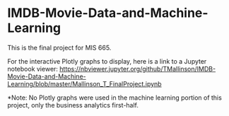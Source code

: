 # IMDB-Movie-Data-and-Machine-Learning

This is the final project for MIS 665.

For the interactive Plotly graphs to display, here is a link to a Jupyter notebook viewer: https://nbviewer.jupyter.org/github/TMallinson/IMDB-Movie-Data-and-Machine-Learning/blob/master/Mallinson_T_FinalProject.ipynb

*Note: No Plotly graphs were used in the machine learning portion of this project, only the business analytics first-half.
